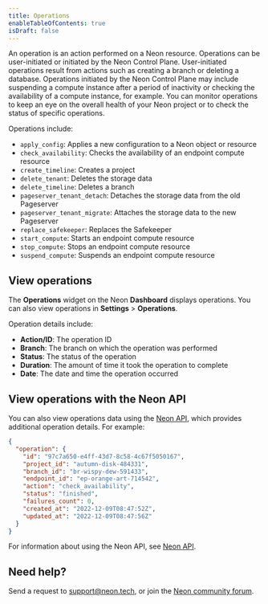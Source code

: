 ```yaml
---
title: Operations
enableTableOfContents: true
isDraft: false
---
```


An operation is an action performed on a Neon resource. Operations can be user-initiated or initiated by the Neon Control Plane. User-initiated operations result from actions such as creating a branch or deleting a database. Operations initiated by the Neon Control Plane may include suspending a compute instance after a period of inactivity or checking the availability of a compute instance, for example. You can monitor operations to keep an eye on the overall health of your Neon project or to check the status of specific operations.

Operations include:

- `apply_config`: Applies a new configuration to a Neon object or resource
- `check_availability`: Checks the availability of an endpoint compute resource
- `create_timeline`: Creates a project
- `delete_tenant`: Deletes the storage data
- `delete_timeline`: Deletes a branch
- `pageserver_tenant_detach`: Detaches the storage data from the old Pageserver
- `pageserver_tenant_migrate`: Attaches the storage data to the new Pageserver
- `replace_safekeeper`: Replaces the Safekeeper
- `start_compute`: Starts an endpoint compute resource
- `stop_compute`: Stops an endpoint compute resource
- `suspend_compute`: Suspends an endpoint compute resource

## View operations

The **Operations** widget on the Neon **Dashboard** displays operations. You can also view operations in **Settings** > **Operations**.

Operation details include:

- **Action/ID**: The operation ID
- **Branch**: The branch on which the operation was performed
- **Status**: The status of the operation
- **Duration**: The amount of time it took the operation to complete
- **Date**: The date and time the operation occurred

## View operations with the Neon API

You can also view operations data using the [Neon API](https://neon.tech/api-reference/v2/), which provides additional operation details. For example:

```json
{
  "operation": {
    "id": "97c7a650-e4ff-43d7-8c58-4c67f5050167",
    "project_id": "autumn-disk-484331",
    "branch_id": "br-wispy-dew-591433",
    "endpoint_id": "ep-orange-art-714542",
    "action": "check_availability",
    "status": "finished",
    "failures_count": 0,
    "created_at": "2022-12-09T08:47:52Z",
    "updated_at": "2022-12-09T08:47:56Z"
  }
}
```

For information about using the Neon API, see [Neon API](../../reference/api-reference/).

## Need help?

Send a request to [support@neon.tech](mailto:support@neon.tech), or join the [Neon community forum](https://community.neon.tech/).
